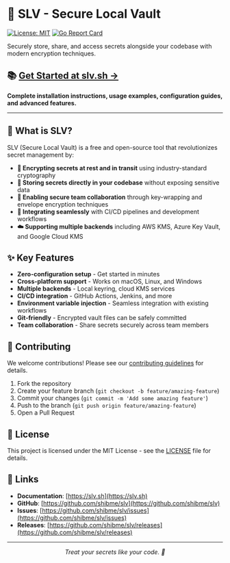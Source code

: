# 🚀 SLV - Secure Local Vault

[![License: MIT](https://img.shields.io/badge/License-MIT-blue.svg)](https://opensource.org/licenses/MIT)
[![Go Report Card](https://goreportcard.com/badge/slv.sh/slv)](https://goreportcard.com/report/slv.sh/slv)

Securely store, share, and access secrets alongside your codebase with modern encryption techniques.

## 📚 **[Get Started at slv.sh →](https://slv.sh)**
**Complete installation instructions, usage examples, configuration guides, and advanced features.**

---

## 🎯 What is SLV?

SLV (Secure Local Vault) is a free and open-source tool that revolutionizes secret management by:

- **🔐 Encrypting secrets at rest and in transit** using industry-standard cryptography
- **📁 Storing secrets directly in your codebase** without exposing sensitive data
- **👥 Enabling secure team collaboration** through key-wrapping and envelope encryption techniques
- **🚀 Integrating seamlessly** with CI/CD pipelines and development workflows
- **☁️ Supporting multiple backends** including AWS KMS, Azure Key Vault, and Google Cloud KMS

## ✨ Key Features

- **Zero-configuration setup** - Get started in minutes
- **Cross-platform support** - Works on macOS, Linux, and Windows
- **Multiple backends** - Local keyring, cloud KMS services
- **CI/CD integration** - GitHub Actions, Jenkins, and more
- **Environment variable injection** - Seamless integration with existing workflows
- **Git-friendly** - Encrypted vault files can be safely committed
- **Team collaboration** - Share secrets securely across team members

## 🤝 Contributing

We welcome contributions! Please see our [contributing guidelines](https://slv.sh/contributing) for details.

1. Fork the repository
2. Create your feature branch (`git checkout -b feature/amazing-feature`)
3. Commit your changes (`git commit -m 'Add some amazing feature'`)
4. Push to the branch (`git push origin feature/amazing-feature`)
5. Open a Pull Request

## 📄 License

This project is licensed under the MIT License - see the [LICENSE](LICENSE) file for details.

## 🔗 Links

- **Documentation**: [https://slv.sh](https://slv.sh)
- **GitHub**: [https://github.com/shibme/slv](https://github.com/shibme/slv)
- **Issues**: [https://github.com/shibme/slv/issues](https://github.com/shibme/slv/issues)
- **Releases**: [https://github.com/shibme/slv/releases](https://github.com/shibme/slv/releases)

---

<p align="center">
  <i>Treat your secrets like your code. 🔐</i>
</p>
